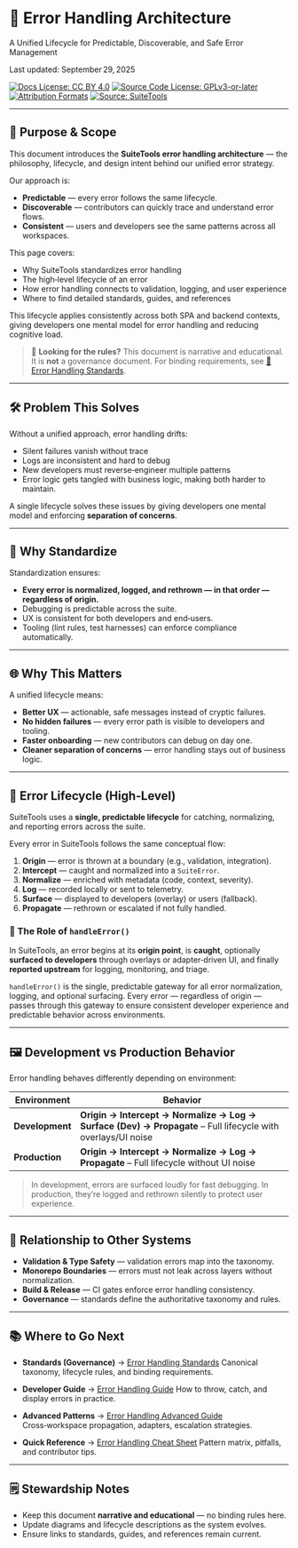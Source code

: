 # 📐 Error Handling Architecture

A Unified Lifecycle for Predictable, Discoverable, and Safe Error Management

Last updated: September 29, 2025

<!-- License badges: keep in sync with LICENSE, LICENSE-DOCS.md and ATTRIBUTION.md -->
[![Docs License: CC BY 4.0](https://img.shields.io/badge/Docs%20License-CC%20BY%204.0-lightgrey.svg)](../../LICENSE-DOCS.md) [![Source Code License: GPLv3-or-later](https://img.shields.io/badge/Source%20Code-GPLv3--or--later-yellow.svg)](../../LICENSE)
[![Attribution Formats](https://img.shields.io/badge/Attribution%20Formats-Markdown%20%26%20Plain%20Text-blue)](../../ATTRIBUTION.md) [![Source: SuiteTools](https://img.shields.io/badge/Source-SuiteTools-green)](https://github.com/mattplant/SuiteTools/)

---

## 🎯 Purpose & Scope

This document introduces the **SuiteTools error handling architecture** — the philosophy, lifecycle, and design intent behind our unified error strategy.

Our approach is:

- **Predictable** — every error follows the same lifecycle.
- **Discoverable** — contributors can quickly trace and understand error flows.
- **Consistent** — users and developers see the same patterns across all workspaces.

This page covers:

- Why SuiteTools standardizes error handling
- The high‑level lifecycle of an error
- How error handling connects to validation, logging, and user experience
- Where to find detailed standards, guides, and references

This lifecycle applies consistently across both SPA and backend contexts, giving developers one mental model for error handling and reducing cognitive load.

> 📜 **Looking for the rules?**
> This document is narrative and educational. It is **not** a governance document.
> For binding requirements, see [📜 Error Handling Standards](../governance/standards/error-handling-standards.md).

---

## 🛠️ Problem This Solves

Without a unified approach, error handling drifts:

- Silent failures vanish without trace
- Logs are inconsistent and hard to debug
- New developers must reverse‑engineer multiple patterns
- Error logic gets tangled with business logic, making both harder to maintain.

A single lifecycle solves these issues by giving developers one mental model and enforcing **separation of concerns**.

---

## 📐 Why Standardize

Standardization ensures:

- **Every error is normalized, logged, and rethrown — in that order — regardless of origin.**
- Debugging is predictable across the suite.
- UX is consistent for both developers and end‑users.
- Tooling (lint rules, test harnesses) can enforce compliance automatically.

---

## 🌐 Why This Matters

A unified lifecycle means:

- **Better UX** — actionable, safe messages instead of cryptic failures.
- **No hidden failures** — every error path is visible to developers and tooling.
- **Faster onboarding** — new contributors can debug on day one.
- **Cleaner separation of concerns** — error handling stays out of business logic.

---

## 🔄 Error Lifecycle (High‑Level)

SuiteTools uses a **single, predictable lifecycle** for catching, normalizing, and reporting errors across the suite.

Every error in SuiteTools follows the same conceptual flow:

1. **Origin** — error is thrown at a boundary (e.g., validation, integration).
2. **Intercept** — caught and normalized into a `SuiteError`.
3. **Normalize** — enriched with metadata (code, context, severity).
4. **Log** — recorded locally or sent to telemetry.
5. **Surface** — displayed to developers (overlay) or users (fallback).
6. **Propagate** — rethrown or escalated if not fully handled.

<!-- heading-title-case: ignore -->
### 🔑 The Role of `handleError()`

In SuiteTools, an error begins at its **origin point**, is **caught**, optionally **surfaced to developers** through overlays or adapter‑driven UI, and finally **reported upstream** for logging, monitoring, and triage.

`handleError()` is the single, predictable gateway for all error normalization, logging, and optional surfacing.
Every error — regardless of origin — passes through this gateway to ensure consistent developer experience and predictable behavior across environments.

---

## 🖼️ Development vs Production Behavior

Error handling behaves differently depending on environment:

| Environment     | Behavior                                                                                                     |
|-----------------|--------------------------------------------------------------------------------------------------------------|
| **Development** | **Origin → Intercept → Normalize → Log → Surface (Dev) → Propagate** – Full lifecycle with overlays/UI noise |
| **Production**  | **Origin → Intercept → Normalize → Log → Propagate** – Full lifecycle without UI noise                       |

> In development, errors are surfaced loudly for fast debugging.
> In production, they’re logged and rethrown silently to protect user experience.

---

## 🧩 Relationship to Other Systems

- **Validation & Type Safety** — validation errors map into the taxonomy.
- **Monorepo Boundaries** — errors must not leak across layers without normalization.
- **Build & Release** — CI gates enforce error handling consistency.
- **Governance** — standards define the authoritative taxonomy and rules.

---

## 📚 Where to Go Next

- **Standards (Governance)** → [Error Handling Standards](../governance/standards/error-handling-standards.md)
  Canonical taxonomy, lifecycle rules, and binding requirements.

- **Developer Guide** → [Error Handling Guide](../guides/error-handling.md)
  How to throw, catch, and display errors in practice.

- **Advanced Patterns** → [Error Handling Advanced Guide](../guides/error-handling-advanced.md)
  Cross‑workspace propagation, adapters, escalation strategies.

- **Quick Reference** → [Error Handling Cheat Sheet](../guides/error-handling-cheatsheet.md)
  Pattern matrix, pitfalls, and contributor tips.

---

## 🗒️ Stewardship Notes

- Keep this document **narrative and educational** — no binding rules here.
- Update diagrams and lifecycle descriptions as the system evolves.
- Ensure links to standards, guides, and references remain current.
